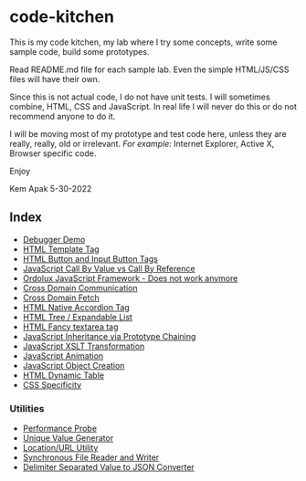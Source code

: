 # code-kitchen
This is my code kitchen, my lab where I try some concepts, write some sample code, build some prototypes.

Read README.md file for each sample lab. Even the simple HTML/JS/CSS files will have their own. 

Since this is not actual code, I do not have unit tests. I will sometimes combine, HTML, CSS and JavaScript. 
In real life I will never do this or do not recommend anyone to do it.

I will be moving most of my prototype and test code here, unless they are really, really, old or irrelevant. 
_For example:_ Internet Explorer, Active X, Browser specific code.

Enjoy

Kem Apak 5-30-2022

## Index
- [Debugger Demo](src/debugger-demo/README.md)
- [HTML Template Tag](src/html-template-tag/README.md)
- [HTML Button and Input Button Tags](src/html-button-and-input-button-tag/README.md)
- [JavaScript Call By Value vs Call By Reference](src/js-call-by-value-call-by-reference/README.md)
- [Ordolux JavaScript Framework - Does not work anymore](src/ordolux/README.md)
- [Cross Domain Communication](src/cross-domain-communication/README.md)
- [Cross Domain Fetch](src/cross-domain-fetch/README.md)
- [HTML Native Accordion Tag](src/html-native-accordion-tag/README.md)
- [HTML Tree / Expandable List](src/html-tree-expandable-list/README.md)
- [HTML Fancy textarea tag](src/html-fancy-textarea-tag/README.md)
- [JavaScript Inheritance via Prototype Chaining](src/js-inheritance-via-prototype-chaining/README.md)
- [JavaScript XSLT Transformation](src/js-xslt-transformation/README.md)
- [JavaScript Animation](src/js-animation/README.md)
- [JavaScript Object Creation](src/js-object-creation/README.md)
- [HTML Dynamic Table](src/html-dynamic-table/README.md)
- [CSS Specificity](src/css-specificity/README.md)

### Utilities
- [Performance Probe](src/util/js-probe/README.md)
- [Unique Value Generator](src/util/js-unique-value-generator/README.md)
- [Location/URL Utility](src/util/js-location/README.md)
- [Synchronous File Reader and Writer](src/util/js-synchronous-file-reader-writer/README.md)
- [Delimiter Separated Value to JSON Converter](src/util/js-delimiter-separated-value-to-json-converter/README.md)
